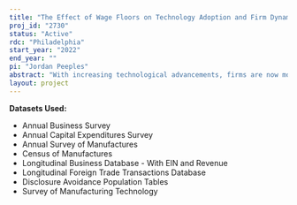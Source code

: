 ```yaml
---
title: "The Effect of Wage Floors on Technology Adoption and Firm Dynamics"
proj_id: "2730"
status: "Active"
rdc: "Philadelphia"
start_year: "2022"
end_year: ""
pi: "Jordan Peeples"
abstract: "With increasing technological advancements, firms are now more capable of reducing labor share through automation, especially among low-skill labor. Minimum wages and unions increase bottom bounds on wage distributions. Using the Annual Capital Expenditures Survey (ACES), Longitudinal Business Database (LBD), Annual Business Survey (ABS), Longitudinal Firm Trade Transaction Data (LFTTD), Survey of Manufacturing Technology (SMT), and Annual Survey of Manufacturers (ASM) from the U.S. Census Bureau in conjunction with data on minimum wage laws and union coverage (UC Berkeley Labor Center Minimum Wage Inventory, US Department of Labor State Minimum Wage Laws, Union Membership and Coverage Database, and CPS MORG), I explore the impact of wage floors on technological adoption, capital expenditures, and employment among different firm sizes and industries. I first provide summary statistics and graphical output, which will provide insights into decisions made by firms of different sizes and industries. I then estimate wage floor impact on technological adoption by regression, using imports, capital expenditures, and employment to construct measures of adoption. The estimates and summary measures are important for understanding wage floor policies' impacts on the already increasing trend in automation, and they will also be utilized in a theoretical model in later work to connect the impact on technological adoption with other connected decisions, such as entry and exit, labor decisions, and wages. My hypothesis is that an increase in the wage floor will increase automation of labor overall, but the increase will be higher for larger firms that face less strict constraints."
layout: project
---
```


**Datasets Used:**

  - Annual Business Survey 
  - Annual Capital Expenditures Survey 
  - Annual Survey of Manufactures 
  - Census of Manufactures 
  - Longitudinal Business Database - With EIN and Revenue 
  - Longitudinal Foreign Trade Transactions Database 
  - Disclosure Avoidance Population Tables 
  - Survey of Manufacturing Technology 

